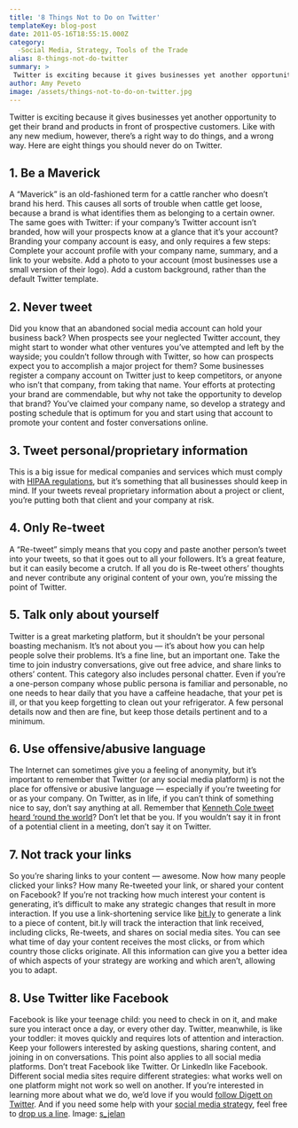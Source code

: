 ```yaml
---
title: '8 Things Not to Do on Twitter'
templateKey: blog-post
date: 2011-05-16T18:55:15.000Z
category: 
  -Social Media, Strategy, Tools of the Trade
alias: 8-things-not-do-twitter
summary: > 
 Twitter is exciting because it gives businesses yet another opportunity to get their brand and products in front of prospective customers. Like with any new medium, however, there’s a right way to do things, and a wrong way. Here are eight things you should never do on Twitter.
author: Amy Peveto
image: /assets/things-not-to-do-on-twitter.jpg
---
```


Twitter is exciting because it gives businesses yet another opportunity to get their brand and products in front of prospective customers. Like with any new medium, however, there’s a right way to do things, and a wrong way. Here are eight things you should never do on Twitter.

1\. Be a Maverick
-----------------

A “Maverick” is an old-fashioned term for a cattle rancher who doesn’t brand his herd. This causes all sorts of trouble when cattle get loose, because a brand is what identifies them as belonging to a certain owner. The same goes with Twitter: if your company’s Twitter account isn’t branded, how will your prospects know at a glance that it’s your account? Branding your company account is easy, and only requires a few steps: Complete your account profile with your company name, summary, and a link to your website. Add a photo to your account (most businesses use a small version of their logo). Add a custom background, rather than the default Twitter template.

2\. Never tweet
---------------

Did you know that an abandoned social media account can hold your business back? When prospects see your neglected Twitter account, they might start to wonder what other ventures you’ve attempted and left by the wayside; you couldn’t follow through with Twitter, so how can prospects expect you to accomplish a major project for them? Some businesses register a company account on Twitter just to keep competitors, or anyone who isn’t that company, from taking that name. Your efforts at protecting your brand are commendable, but why not take the opportunity to develop that brand? You’ve claimed your company name, so develop a strategy and posting schedule that is optimum for you and start using that account to promote your content and foster conversations online.

3\. Tweet personal/proprietary information
------------------------------------------

This is a big issue for medical companies and services which must comply with [HIPAA regulations](http://www.hhs.gov/ocr/privacy/hipaa/understanding/index.html), but it’s something that all businesses should keep in mind. If your tweets reveal proprietary information about a project or client, you’re putting both that client and your company at risk.

4\. Only Re-tweet
-----------------

A “Re-tweet” simply means that you copy and paste another person’s tweet into your tweets, so that it goes out to all your followers. It’s a great feature, but it can easily become a crutch. If all you do is Re-tweet others’ thoughts and never contribute any original content of your own, you’re missing the point of Twitter.

5\. Talk only about yourself
----------------------------

Twitter is a great marketing platform, but it shouldn’t be your personal boasting mechanism. It’s not about you — it’s about how you can help people solve their problems. It’s a fine line, but an important one. Take the time to join industry conversations, give out free advice, and share links to others’ content. This category also includes personal chatter. Even if you’re a one-person company whose public persona is familiar and personable, no one needs to hear daily that you have a caffeine headache, that your pet is ill, or that you keep forgetting to clean out your refrigerator. A few personal details now and then are fine, but keep those details pertinent and to a minimum.

6\. Use offensive/abusive language
----------------------------------

The Internet can sometimes give you a feeling of anonymity, but it’s important to remember that Twitter (or any social media platform) is not the place for offensive or abusive language — especially if you’re tweeting for or as your company. On Twitter, as in life, if you can’t think of something nice to say, don’t say anything at all. Remember that [Kenneth Cole tweet heard ‘round the world](http://www.nydailynews.com/news/world/kenneth-cole-sparks-online-furor-joke-tweet-egypt-protests-spurred-fashion-frenzy-article-1.133269)? Don’t let that be you. If you wouldn’t say it in front of a potential client in a meeting, don’t say it on Twitter.

7\. Not track your links
------------------------

So you’re sharing links to your content — awesome. Now how many people clicked your links? How many Re-tweeted your link, or shared your content on Facebook? If you’re not tracking how much interest your content is generating, it’s difficult to make any strategic changes that result in more interaction. If you use a link-shortening service like [bit.ly](https://bitly.com/) to generate a link to a piece of content, bit.ly will track the interaction that link received, including clicks, Re-tweets, and shares on social media sites. You can see what time of day your content receives the most clicks, or from which country those clicks originate. All this information can give you a better idea of which aspects of your strategy are working and which aren’t, allowing you to adapt.

8\. Use Twitter like Facebook
-----------------------------

Facebook is like your teenage child: you need to check in on it, and make sure you interact once a day, or every other day. Twitter, meanwhile, is like your toddler: it moves quickly and requires lots of attention and interaction. Keep your followers interested by asking questions, sharing content, and joining in on conversations. This point also applies to all social media platforms. Don’t treat Facebook like Twitter. Or LinkedIn like Facebook. Different social media sites require different strategies: what works well on one platform might not work so well on another. If you’re interested in learning more about what we do, we’d love if you would [follow Digett on Twitter](http://twitter.com/#!/Digett). And if you need some help with your [social media strategy](/services/social-media), feel free to [drop us a line](/contact-us). Image: [s\_jelan](http://www.flickr.com/photos/sashajelan/3380056633/)